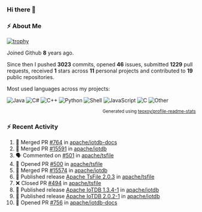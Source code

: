 ### Hi there 👋

### :zap: About Me

[![trophy](https://github-profile-trophy.vercel.app/?username=HTHou&theme=onedark)](https://github.com/ryo-ma/github-profile-trophy)
   
Joined Github **8** years ago.

Since then I pushed **3023** commits, opened **46** issues, submitted **1229** pull requests, received **1** stars across **11** personal projects and contributed to **19** public repositories.

Most used languages across my projects:

![Java](https://img.shields.io/static/v1?style=flat-square&label=%E2%A0%80&color=555&labelColor=%23b07219&message=Java%EF%B8%B189.3%25)
![C#](https://img.shields.io/static/v1?style=flat-square&label=%E2%A0%80&color=555&labelColor=%23178600&message=C%23%EF%B8%B13.9%25)
![C++](https://img.shields.io/static/v1?style=flat-square&label=%E2%A0%80&color=555&labelColor=%23f34b7d&message=C%2B%2B%EF%B8%B12.7%25)
![Python](https://img.shields.io/static/v1?style=flat-square&label=%E2%A0%80&color=555&labelColor=%233572A5&message=Python%EF%B8%B10.7%25)
![Shell](https://img.shields.io/static/v1?style=flat-square&label=%E2%A0%80&color=555&labelColor=%2389e051&message=Shell%EF%B8%B10.7%25)
![JavaScript](https://img.shields.io/static/v1?style=flat-square&label=%E2%A0%80&color=555&labelColor=%23f1e05a&message=JavaScript%EF%B8%B10.5%25)
![C](https://img.shields.io/static/v1?style=flat-square&label=%E2%A0%80&color=555&labelColor=%23555555&message=C%EF%B8%B10.4%25)
![Other](https://img.shields.io/static/v1?style=flat-square&label=%E2%A0%80&color=555&labelColor=%23ededed&message=Other%EF%B8%B11.4%25)

<p align="right"><sub>Generated using <a href="https://github.com/marketplace/actions/profile-readme-stats">teoxoy/profile-readme-stats</a></sub></p>


<!--![](https://github.com/HTHou/HTHou/blob/output/github-contribution-grid-snake.svg)-->

<!--![Haonan Hou's github stats](https://github-readme-stats.vercel.app/api?username=HTHou&count_private=true&show_icons=true&theme=onedark)-->

<!--![Haonan Hou's wakatime stats](https://github-readme-stats.vercel.app/api/wakatime?username=HTHou&layout=compact&theme=onedark)-->

<!--![Top Langs](https://github-readme-stats.vercel.app/api/top-langs/?username=HTHou&theme=onedark&layout=compact)-->

### :zap: Recent Activity
<!--START_SECTION:activity-->
1. 🎉 Merged PR [#764](https://github.com/apache/iotdb-docs/pull/764) in [apache/iotdb-docs](https://github.com/apache/iotdb-docs)
2. 🎉 Merged PR [#15591](https://github.com/apache/iotdb/pull/15591) in [apache/iotdb](https://github.com/apache/iotdb)
3. 🗣 Commented on [#501](https://github.com/apache/tsfile/issues/501#issuecomment-2914575313) in [apache/tsfile](https://github.com/apache/tsfile)
4. 💪 Opened PR [#500](https://github.com/apache/tsfile/pull/500) in [apache/tsfile](https://github.com/apache/tsfile)
5. 🎉 Merged PR [#15574](https://github.com/apache/iotdb/pull/15574) in [apache/iotdb](https://github.com/apache/iotdb)
6. 🚀 Published release [Apache TsFile 2.0.3](https://github.com/apache/tsfile/releases/tag/v2.0.3) in [apache/tsfile](https://github.com/apache/tsfile)
7. ❌ Closed PR [#494](https://github.com/apache/tsfile/pull/494) in [apache/tsfile](https://github.com/apache/tsfile)
8. 🚀 Published release [Apache IoTDB 1.3.4-1](https://github.com/apache/iotdb/releases/tag/v1.3.4-1) in [apache/iotdb](https://github.com/apache/iotdb)
9. 🚀 Published release [Apache IoTDB 2.0.2-1](https://github.com/apache/iotdb/releases/tag/v2.0.2-1) in [apache/iotdb](https://github.com/apache/iotdb)
10. 💪 Opened PR [#756](https://github.com/apache/iotdb-docs/pull/756) in [apache/iotdb-docs](https://github.com/apache/iotdb-docs)
<!--END_SECTION:activity-->

<!--
**HTHou/HTHou** is a ✨ _special_ ✨ repository because its `README.md` (this file) appears on your GitHub profile.

Here are some ideas to get you started:

- 🔭 I’m currently working on ...
- 🌱 I’m currently learning ...
- 👯 I’m looking to collaborate on ...
- 🤔 I’m looking for help with ...
- 💬 Ask me about ...
- 📫 How to reach me: ...
- 😄 Pronouns: ...
- ⚡ Fun fact: ...
-->
